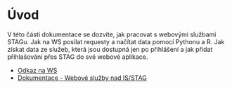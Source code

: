 # __Úvod__

V této části dokumentace se dozvíte, jak pracovat s webovými službami STAGu. Jak na WS posílat requesty a načítat data pomocí Pythonu a R. Jak získat data ze služeb, která jsou dostupná jen po přihlášení a jak přidat přihlašování přes STAG do své webové aplikace.

- [Odkaz na WS](https://ws.ujep.cz/ws/web)
- [Dokumentace - Webové služby nad IS/STAG](https://is-stag.zcu.cz/napoveda/web-services/ws_ws.html)
